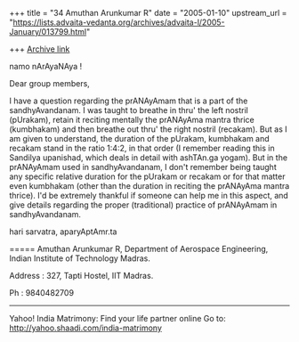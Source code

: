 +++
title = "34 Amuthan Arunkumar R"
date = "2005-01-10"
upstream_url = "https://lists.advaita-vedanta.org/archives/advaita-l/2005-January/013799.html"

+++
[Archive link](https://lists.advaita-vedanta.org/archives/advaita-l/2005-January/013799.html)

namo nArAyaNAya !

Dear group members,

I have a question regarding the prANAyAmam that is a
part of the sandhyAvandanam. I was taught to breathe
in thru' the left nostril (pUrakam), retain it
reciting mentally the prANAyAma mantra thrice
(kumbhakam) and then breathe out thru' the right
nostril (recakam). But as I am given to understand,
the duration of the pUrakam, kumbhakam and recakam
stand in the ratio 1:4:2, in that order (I remember
reading this in Sandilya upanishad, which deals in
detail with ashTAn.ga yogam). But in the prANAyAmam
used in sandhyAvandanam, I don't remember being taught
any specific relative duration for the pUrakam or
recakam or for that matter even kumbhakam (other than
the duration in reciting the prANAyAma mantra thrice).
I'd be extremely thankful if someone can help me in
this aspect, and give details regarding the proper
(traditional) practice of prANAyAmam in
sandhyAvandanam.

hari sarvatra,
aparyAptAmr.ta

=====
Amuthan Arunkumar R,
Department of Aerospace Engineering,
Indian Institute of Technology Madras.

Address : 327, Tapti Hostel, IIT Madras.

Ph : 9840482709

________________________________________________________________________
Yahoo! India Matrimony: Find your life partner online
Go to: http://yahoo.shaadi.com/india-matrimony

